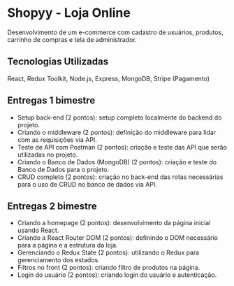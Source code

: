 # Shopyy - Loja Online

Desenvolvimento de um e-commerce com cadastro de usuários, produtos, carrinho de compras e tela de administrador.

## Tecnologias Utilizadas

React, Redux Toolkit, Node.js, Express, MongoDB, Stripe (Pagamento)

## Entregas 1 bimestre

- Setup back-end (2 pontos): setup completo localmente do backend do projeto.
- Criando o middleware (2 pontos): definição do middleware para lidar com as requisições via API.
- Teste de API com Postman (2 pontos): criação e teste das API que serão utilizadas no projeto.
- Criando o Banco de Dados (MongoDB) (2 pontos): criação e teste do Banco de Dados para o projeto.
- CRUD completo (2 pontos): criação no back-end das rotas necessárias para o uso de CRUD no banco de dados via API.

## Entregas 2 bimestre

- Criando a homepage (2 pontos): desenvolvimento da página inicial usando React.
- Criando a React Router DOM (2 pontos): definindo o DOM necessário para a página e a estrutura da loja.
- Gerenciando o Redux State (2 pontos): utilizando o Redux para gerenciamento dos estados.
- Filtros no front (2 pontos): criando filtro de produtos na página.
- Login do usuário (2 pontos): criando login do usuário e autenticação.

